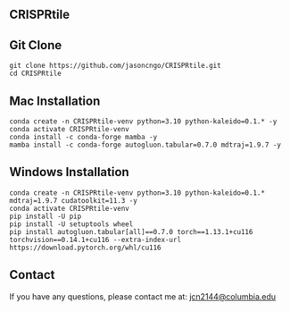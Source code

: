 ## CRISPRtile

## Git Clone
    git clone https://github.com/jasoncngo/CRISPRtile.git
    cd CRISPRtile

## Mac Installation
    conda create -n CRISPRtile-venv python=3.10 python-kaleido=0.1.* -y
    conda activate CRISPRtile-venv
    conda install -c conda-forge mamba -y 
    mamba install -c conda-forge autogluon.tabular=0.7.0 mdtraj=1.9.7 -y 

## Windows Installation
    conda create -n CRISPRtile-venv python=3.10 python-kaleido=0.1.* mdtraj=1.9.7 cudatoolkit=11.3 -y 
    conda activate CRISPRtile-venv
    pip install -U pip
    pip install -U setuptools wheel
    pip install autogluon.tabular[all]==0.7.0 torch==1.13.1+cu116 torchvision==0.14.1+cu116 --extra-index-url https://download.pytorch.org/whl/cu116

## Contact
If you have any questions, please contact me at: <a href="mailto:jcn2144@columbia.edu">jcn2144@columbia.edu</a>

